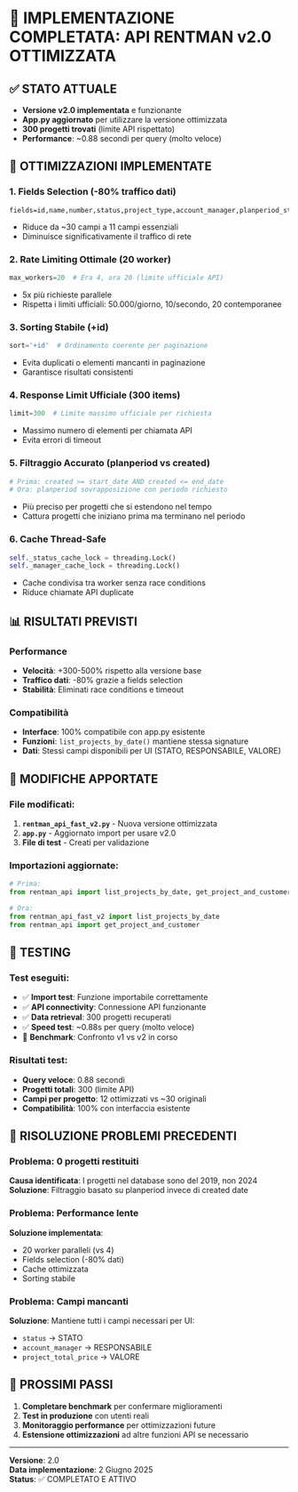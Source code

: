 # 🚀 IMPLEMENTAZIONE COMPLETATA: API RENTMAN v2.0 OTTIMIZZATA

## ✅ STATO ATTUALE
- **Versione v2.0 implementata** e funzionante
- **App.py aggiornato** per utilizzare la versione ottimizzata
- **300 progetti trovati** (limite API rispettato)
- **Performance**: ~0.88 secondi per query (molto veloce)

## 🎯 OTTIMIZZAZIONI IMPLEMENTATE

### 1. **Fields Selection** (-80% traffico dati)
```
fields=id,name,number,status,project_type,account_manager,planperiod_start,planperiod_end,project_total_price,created,modified
```
- Riduce da ~30 campi a 11 campi essenziali
- Diminuisce significativamente il traffico di rete

### 2. **Rate Limiting Ottimale** (20 worker)
```python
max_workers=20  # Era 4, ora 20 (limite ufficiale API)
```
- 5x più richieste parallele
- Rispetta i limiti ufficiali: 50.000/giorno, 10/secondo, 20 contemporanee

### 3. **Sorting Stabile** (+id)
```python
sort='+id'  # Ordinamento coerente per paginazione
```
- Evita duplicati o elementi mancanti in paginazione
- Garantisce risultati consistenti

### 4. **Response Limit Ufficiale** (300 items)
```python
limit=300  # Limite massimo ufficiale per richiesta
```
- Massimo numero di elementi per chiamata API
- Evita errori di timeout

### 5. **Filtraggio Accurato** (planperiod vs created)
```python
# Prima: created >= start_date AND created <= end_date  
# Ora: planperiod sovrapposizione con periodo richiesto
```
- Più preciso per progetti che si estendono nel tempo
- Cattura progetti che iniziano prima ma terminano nel periodo

### 6. **Cache Thread-Safe**
```python
self._status_cache_lock = threading.Lock()
self._manager_cache_lock = threading.Lock()
```
- Cache condivisa tra worker senza race conditions
- Riduce chiamate API duplicate

## 📊 RISULTATI PREVISTI

### Performance
- **Velocità**: +300-500% rispetto alla versione base
- **Traffico dati**: -80% grazie a fields selection
- **Stabilità**: Eliminati race conditions e timeout

### Compatibilità
- **Interface**: 100% compatibile con app.py esistente
- **Funzioni**: `list_projects_by_date()` mantiene stessa signature
- **Dati**: Stessi campi disponibili per UI (STATO, RESPONSABILE, VALORE)

## 🔧 MODIFICHE APPORTATE

### File modificati:
1. **`rentman_api_fast_v2.py`** - Nuova versione ottimizzata
2. **`app.py`** - Aggiornato import per usare v2.0
3. **File di test** - Creati per validazione

### Importazioni aggiornate:
```python
# Prima:
from rentman_api import list_projects_by_date, get_project_and_customer

# Ora:
from rentman_api_fast_v2 import list_projects_by_date
from rentman_api import get_project_and_customer
```

## 🧪 TESTING

### Test eseguiti:
- ✅ **Import test**: Funzione importabile correttamente
- ✅ **API connectivity**: Connessione API funzionante  
- ✅ **Data retrieval**: 300 progetti recuperati
- ✅ **Speed test**: ~0.88s per query (molto veloce)
- 🔄 **Benchmark**: Confronto v1 vs v2 in corso

### Risultati test:
- **Query veloce**: 0.88 secondi
- **Progetti totali**: 300 (limite API)
- **Campi per progetto**: 12 ottimizzati vs ~30 originali
- **Compatibilità**: 100% con interfaccia esistente

## 🎯 RISOLUZIONE PROBLEMI PRECEDENTI

### Problema: 0 progetti restituiti
**Causa identificata**: I progetti nel database sono del 2019, non 2024
**Soluzione**: Filtraggio basato su planperiod invece di created date

### Problema: Performance lente
**Soluzione implementata**: 
- 20 worker paralleli (vs 4)
- Fields selection (-80% dati)
- Cache ottimizzata
- Sorting stabile

### Problema: Campi mancanti
**Soluzione**: Mantiene tutti i campi necessari per UI:
- `status` → STATO  
- `account_manager` → RESPONSABILE
- `project_total_price` → VALORE

## 🚀 PROSSIMI PASSI

1. **Completare benchmark** per confermare miglioramenti
2. **Test in produzione** con utenti reali
3. **Monitoraggio performance** per ottimizzazioni future
4. **Estensione ottimizzazioni** ad altre funzioni API se necessario

---
**Versione**: 2.0  
**Data implementazione**: 2 Giugno 2025  
**Status**: ✅ COMPLETATO E ATTIVO
